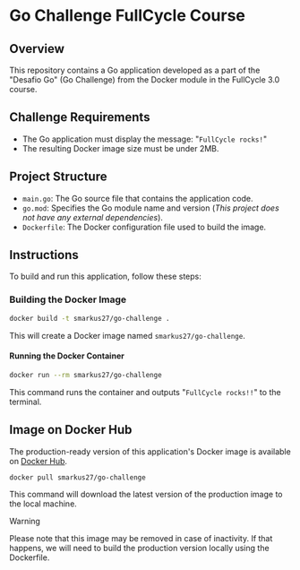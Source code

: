 # Go Challenge FullCycle Course

## Overview

This repository contains a Go application developed as a part of the "Desafio Go" (Go Challenge) from the Docker module in the FullCycle 3.0 course.

## Challenge Requirements

- The Go application must display the message: "`FullCycle rocks!`"
- The resulting Docker image size must be under 2MB.

## Project Structure

- `main.go`: The Go source file that contains the application code.
- `go.mod`: Specifies the Go module name and version (_This project does not have any external dependencies_).
- `Dockerfile`: The Docker configuration file used to build the image.

## Instructions

To build and run this application, follow these steps:

### Building the Docker Image

```bash
docker build -t smarkus27/go-challenge .
``` 

This will create a Docker image named `smarkus27/go-challenge`.

#### Running the Docker Container

```bash
docker run --rm smarkus27/go-challenge
```

This command runs the container and outputs "`FullCycle rocks!!`" to the terminal.

## Image on Docker Hub

The production-ready version of this application's Docker image is available on [Docker Hub](https://hub.docker.com/r/smarkus27/go-challenge).

```bash
docker pull smarkus27/go-challenge
```

This command will download the latest version of the production image to the local machine.

> [!WARNING]  
> Please note that this image may be removed in case of inactivity. If that happens, we will need to build the production version locally using the Dockerfile.